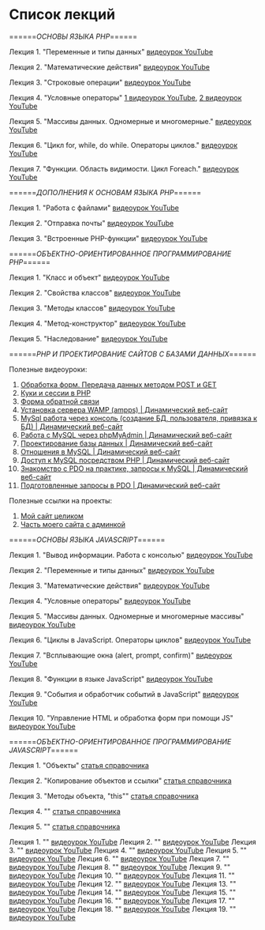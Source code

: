 # Список лекций

======*ОСНОВЫ ЯЗЫКА PHP*======

Лекция 1. "Переменные и типы данных" [видеоурок YouTube](https://youtu.be/hhqUlQICUHQ?si=TQNvw1aLIrVgEKU0)

Лекция 2. "Математические действия" [видеоурок YouTube](https://youtu.be/7fuSYIOjbus?si=jvJ_YqULDfcWQ0cp)

Лекция 3. "Строковые операции" [видеоурок YouTube](https://youtu.be/_MEGSfpI5Cc?si=ONK6bDE-7nJ0LFrz)

Лекция 4. "Условные операторы" [1 видеоурок YouTube](https://youtu.be/-m3d9H__xxM?si=QnysxLJJ94ATBCVw), [2 видеоурок YouTube](https://youtu.be/zQp7UIyxsV0?si=XFdxJdtyss-XQu_q)

Лекция 5. "Массивы данных. Одномерные и многомерные." [видеоурок YouTube](https://youtu.be/TRvTkeaEYCo?si=SobjNQmaySOaGmwO)

Лекция 6. "Цикл for, while, do while. Операторы циклов." [видеоурок YouTube](https://youtu.be/ebZIWgeX9Dw?si=KkV1TzspX2CBx3xt)

Лекция 7. "Функции. Область видимости. Цикл Foreach." [видеоурок YouTube](https://youtu.be/-lnntiwiKS4?si=AIwJhj4ruT5-SurC)

======*ДОПОЛНЕНИЯ К ОСНОВАМ ЯЗЫКА PHP*======

Лекция 1. "Работа с файлами" [видеоурок YouTube](https://youtu.be/FROn5-ZhNx4?si=L8noU1e1m7BAmg7d)

Лекция 2. "Отправка почты" [видеоурок YouTube](https://youtu.be/wjAuEkvL-cY?si=tuVJDPd4DzLNSobF)

Лекция 3. "Встроенные PHP-функции" [видеоурок YouTube](https://youtu.be/7g7B_HjHvGo?si=qpAx_diAsjgj0wr0)

======*ОБЪЕКТНО-ОРИЕНТИРОВАННОЕ ПРОГРАММИРОВАНИЕ PHP*======

Лекция 1. "Класс и объект" [видеоурок YouTube](https://youtu.be/amV2um2HJCI?si=c-Dqa1-oXJmXT1wn)

Лекция 2. "Свойства классов" [видеоурок YouTube](https://youtu.be/Xj9TBa5T1bs?si=C90u567DFt2NNf2s)

Лекция 3. "Методы классов" [видеоурок YouTube](https://youtu.be/JqOJcsVG3iE?si=MctN_BZXiKPDT3IB)

Лекция 4. "Метод-конструктор" [видеоурок YouTube](https://youtu.be/T2oLiquf5AQ?si=J7DlW0Akc0lHA4-N)

Лекция 5. "Наследование" [видеоурок YouTube](https://youtu.be/lZW3Y00f4WU?si=Sr26-3wqdDUYdaBQ)

======*PHP И ПРОЕКТИРОВАНИЕ САЙТОВ С БАЗАМИ ДАННЫХ*======

Полезные видеоуроки:

1. [Обработка форм. Передача данных методом POST и GET](https://youtu.be/vWtFwiRBqcg?si=UetfuiF5M8DR1G5H)
2. [Куки и сессии в PHP](https://youtu.be/SNVjojt5uDk?si=tSt2w76DFcLac9SZ)
3. [Форма обратной связи](https://youtu.be/E4A970u8ubk?si=oiFbXgsLmbwlYlWG)
4. [Установка сервера WAMP (ampps) | Динамический веб-сайт](https://youtu.be/yEJJlbjT1uk?si=s49JFejj-xnctdFF)
5. [MySql работа через консоль (создание БД, пользователя, привязка к БД) | Динамический веб-сайт](https://youtu.be/JsPmU0K3260?si=XWShXiAleAjbZzMt)
6. [Работа с MySQL через phpMyAdmin | Динамический веб-сайт](https://youtu.be/MANEIFekPoc?si=RxZ_u34bosLfybBn)
7. [Проектирование базы данных | Динамический веб-сайт](https://youtu.be/kGQL8vNZJfc?si=0Cn-nQd1PcHvC8Ha)
8. [Отношения в MySQL | Динамический веб-сайт](https://youtu.be/VdLWBsVk4rg?si=wj1hP3n4hO_W6khs)
9. [Доступ к MySQL посредством PHP | Динамический веб-сайт](https://youtu.be/w2en58oh_lo?si=w4RoAwHid0-KCsYm)
10. [Знакомство с PDO на практике, запросы к MySQL | Динамический веб-сайт](https://youtu.be/D-5MMxV1SFU?si=HO4J_qWjAlwaCv_6)
11. [Подготовленные запросы в PDO | Динамический веб-сайт](https://youtu.be/_nx6a9sGEzI?si=5xYZEzSme9AY2guF)

Полезные ссылки на проекты:

1. [Мой сайт целиком](https://github.com/nayjk/groub)
2. [Часть моего сайта с админкой](https://github.com/nayjk/u/tree/main/site)

======*ОСНОВЫ ЯЗЫКА JAVASCRIPT*======

Лекция 1. "Вывод информации. Работа с консолью" [видеоурок YouTube](https://youtu.be/WLsFBu_15Hw?si=KqlBcdl9mgt_2oV4)

Лекция 2. "Переменные и типы данных" [видеоурок YouTube](https://youtu.be/UHqnpHEXtII?si=ebeNhhQCMluNbI1B)

Лекция 3. "Математические действия" [видеоурок YouTube](https://youtu.be/tPjVEiOvgwE?si=nqFX9IpMJDqjJ6O2)

Лекция 4. "Условные операторы" [видеоурок YouTube](https://youtu.be/TE0S9G3C4vU?si=b0dFIUcmqtqnMExt)

Лекция 5. "Массивы данных. Одномерные и многомерные массивы" [видеоурок YouTube](https://youtu.be/9zVAHOiQYBo?si=6i0Iup8SgdLk5PYa)

Лекция 6. "Циклы в JavaScript. Операторы циклов" [видеоурок YouTube](https://youtu.be/H39s52IW3bk?si=sY5bL-ybYZMxdH6D)

Лекция 7. "Всплывающие окна (alert, prompt, confirm)" [видеоурок YouTube](https://youtu.be/UCSuoEJ50G8?si=KVfhdTTaA1RhGnyk)

Лекция 8. "Функции в языке JavaScript" [видеоурок YouTube](https://youtu.be/yUTwuyfTsOc?si=kPNEda0aCNa8XVpR)

Лекция 9. "События и обработчик событий в JavaScript" [видеоурок YouTube](https://youtu.be/Tw-_axj7Jis?si=oZckdqORN8ZclCs_)

Лекция 10. "Управление HTML и обработка форм при помощи JS" [видеоурок YouTube](https://youtu.be/1nzH6WCEonQ?si=ZrOncQyjjIEmGPd-)

======*ОБЪЕКТНО-ОРИЕНТИРОВАННОЕ ПРОГРАММИРОВАНИЕ JAVASCRIPT*======

Лекция 1. "Объекты" [статья справочника](https://learn.javascript.ru/object)

Лекция 2. "Копирование объектов и ссылки" [статья справочника](https://learn.javascript.ru/object-copy)

Лекция 3. "Методы объекта, "this"" [статья справочника](https://learn.javascript.ru/object-methods)

Лекция 4. "" [статья справочника]()

Лекция 5. "" [статья справочника]()












Лекция 1. "" [видеоурок YouTube]()
Лекция 2. "" [видеоурок YouTube]()
Лекция 3. "" [видеоурок YouTube]()
Лекция 4. "" [видеоурок YouTube]()
Лекция 5. "" [видеоурок YouTube]()
Лекция 6. "" [видеоурок YouTube]()
Лекция 7. "" [видеоурок YouTube]()
Лекция 8. "" [видеоурок YouTube]()
Лекция 9. "" [видеоурок YouTube]()
Лекция 10. "" [видеоурок YouTube]()
Лекция 11. "" [видеоурок YouTube]()
Лекция 12. "" [видеоурок YouTube]()
Лекция 13. "" [видеоурок YouTube]()
Лекция 14. "" [видеоурок YouTube]()
Лекция 15. "" [видеоурок YouTube]()
Лекция 16. "" [видеоурок YouTube]()
Лекция 17. "" [видеоурок YouTube]()
Лекция 18. "" [видеоурок YouTube]()
Лекция 19. "" [видеоурок YouTube]()
